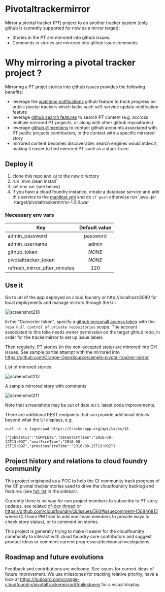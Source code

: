 # Pivotaltrackermirror

Mirror a pivotal tracker (PT) project to an another tracker system (only github is currently supported for now as a mirror target):
* Stories in the PT are mirrored into github issues.
* Comments in stories are mirrored into github issue comments


# Why mirroring a pivotal tracker project ?

Mirroring a PT projet stories into github issues provides the following benefits:
* leverage the [watching notifications](https://help.github.com/articles/about-notifications/#types-of-notifications) github feature to track progress on public pivotal trackers which lacks such self-service update notification feature
* leverage [github search features](https://help.github.com/articles/searching-github) to search PT content (e.g. accross multiple  mirrored PT projects, or along with other github repositories)
* leverage [github @mentions](https://help.github.com/articles/basic-writing-and-formatting-syntax/#mentioning-users-and-teams) to contact github accounts associated with PT public projects contributors, in the context with a specific mirrored story
* mirrored content becomes discoverable: search engines would index it, making it easier to find mirrored PT such as a stack trace

## Deploy it

1. clone this repo and `cd` to the new directory
2. run `mvn clean install``
3. set env var (see below)
4. if you have a cloud foundry instance, create a database service and add this service to the  [manifest.yml](/manifest.yml) and do `cf push` otherwise run `java -jar ./target/pivotaltrackermirror-1.0.0.war

### Necessary env vars

| Key                          | Default value      |
| ---------------------------- |:------------------:|
| admin_password               | password           |
| admin_username               | admin              |
| github_token                 | *NONE*             |
| pivotaltracker_token         | *NONE*             |
| refresh_mirror_after_minutes | 120                |

## Use it

Go to url of the app deployed on cloud foundry or http://localhost:8080 for local deployments and manage mirrors through the UI:

![screenshot210](https://cloud.githubusercontent.com/assets/4748380/17184566/3d044c22-542d-11e6-90c7-0863a7cab0d7.png)

In the "Converter token", specify a [github personall access token](https://github.com/blog/1509-personal-api-tokens) with the  ``repo Full control of private repositories`` scope. The account associated to this toke needs owner permission on the target github repo, in order for the trackermirror to set up issue labels.

Then regularly, PT stories (in the non-accepted state) are mirrored into GH issues. See sample partial attempt with the [](https://www.pivotaltracker.com/n/projects/997278) mirrored into https://github.com/Orange-OpenSource/sample-pivotal-tracker-mirror 

List of mirrored stories

![screenshot212](https://cloud.githubusercontent.com/assets/4748380/17189865/c546f448-5443-11e6-8a14-12f19eefc592.png)


A sample mirrored story with comments

![screenshot211](https://cloud.githubusercontent.com/assets/4748380/17189863/c3ddb42a-5443-11e6-8cbe-fe389181a813.png)

Note that screenshots may be out of date w.r.t. latest code improvements.

There are additional REST endpoints that can provide additional details beyond what the UI displays, e.g. 

```
curl -k -u login:pwd https://trackerapp.org/api/tasks/15

{"jobStatus":"COMPLETE","dateStartTime":"2016-08-12T13:09Z","nextFireTime":"2016-08-25T15:09Z","previousFireTime":"2016-08-25T13:09Z"}
```

## Project history and relations to cloud foundry community

This project originated as a POC to help the Cf community track progress of the CF pivotal tracker stories used to drive the cloudfoundry backlog and features (see [full list](https://github.com/cloudfoundry-community/cf-docs-contrib/wiki) in the sidebar). 

Currently there is no way for non project members to subscribe to PT story updates, see related [cf-dev thread](http://cf-dev.70369.x6.nabble.com/cf-dev-FW-issue-tracker-permissions-tt2763.html#a5014) or https://github.com/cloudfoundry/cli/issues/560#issuecomment-156846815 where CLI team PM tried to add non-team members to provide ways to check story status), or to comment on stories.

This project is generally trying to make it easier for the cloudfoundry community to interact with cloud foundry core contributors and suggest product ideas or comment current progresses/decisions/investigations.

## Roadmap and future evolutions

Feedback and contributions are welcome. See issues for current ideas of future improvement. We use milestones for tracking  relative priority, have a look at https://huboard.com/orange-cloudfoundry/pivotaltrackermirror#/milestones for a visual display.
